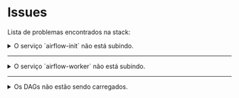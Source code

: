 # Issues
Lista de problemas encontrados na stack:

<details>
  <summary>O serviço `airflow-init` não está subindo.</summary>
  
  ### Problema:
  O serviço não consegue se conectar ao postgres.

  No arquivo compose a env `POSTGRES_USER` está setada com o user `admin` e a string de conexão está setada como `airflow`

  ### Correção:
  Mudei o user do postgres de `admin` para `airflow`
</details>

---

<details>
  <summary>O serviço `airflow-worker` não está subindo.</summary>

  ### Problema:
  Ele não consegue manipular algumas pastas que foram montadas no container por problemas de permissão.

  ### Correção:
  É preciso setar o `uid` do user que está rodando a stack pro container poder criar as pastas com a permissão correta.
  
  A forma recomendada de fazer isso é setando ela no arquivo `.env`
  
  > https://airflow.apache.org/docs/apache-airflow/stable/howto/docker-compose/index.html#setting-the-right-airflow-user
</details>

---

<details>
  <summary>Os DAGs não estão sendo carregados.</summary>
  
  ### Problema:
  O volume definido no template dos serviços airflow está apontando para a pasta errada.
  
  O DAG `smooth.py` está com um erro de sintaxe na definição do método `smooth()`

  ### Correção:
  Apontamento do volume foi modificado de `./dag` para `./dags` no arquivo `compose.yaml`
  
  Corrigido a definição do método `smooth` no arquivo `./dags/smooth.py`
  
  > Pasta `./dag` foi removida, visto que não há uso para ela.
</details>